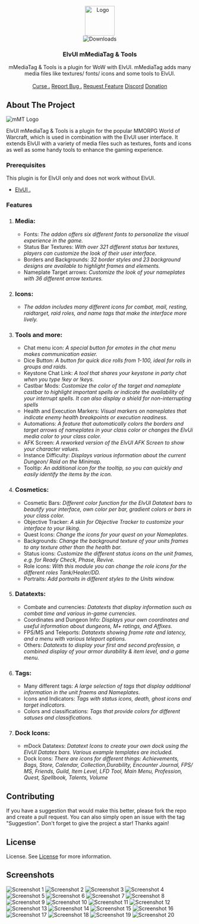 <br/>
<div align="center">
<img src="https://raw.githubusercontent.com/mBlinkii/mMediaTag/main/Logo/mmt_icon.png" alt="Logo" width="80" height="80">
<br/>
<img src="https://img.shields.io/github/downloads/mBlinkii/mMediaTag/total" alt="Downloads">
<h3 align="center">ElvUI mMediaTag & Tools</h3>
<p align="center">
mMediaTag & Tools is a plugin for WoW with ElvUI. mMediaTag adds many media files like textures/ fonts/ icons and some tools to ElvUI.
<br/>
<br/>
<a href="https://www.curseforge.com/wow/addons/elvui_mmediatag">Curse .</a>  
<a href="https://github.com/mBlinkii/mMediaTag/issues">Report Bug .</a>
<a href="https://github.com/mBlinkii/mMediaTag/issues">Request Feature</a>
<a href="https://discord.gg/AE9XebMU49">Discord</a> 
<a href="https://ko-fi.com/blinkii">Donation</a> 
</p>
</div> 

   ## About The Project
   ![mMT Logo](https://raw.githubusercontent.com/mBlinkii/mMediaTag/main/Logo/mmt_logo.png)

   ElvUI mMediaTag & Tools is a plugin for the popular MMORPG World of Warcraft, which is used in combination with the ElvUI user interface. It extends ElvUI with a variety of media files such as textures, fonts and icons as well as some handy tools to enhance the gaming experience.
   ### Prerequisites
   This plugin is for ElvUI only and does not work without ElvUI.
   - <a href="https://tukui.org/">ElvUI .</a>  
   ### Features
   1. ### Media:
      - Fonts: _The addon offers six different fonts to personalize the visual experience in the game._
      - Status Bar Textures: _With over 321 different status bar textures, players can customize the look of their user interface._ 
      - Borders and Backgrounds: _32 border styles and 23 background designs are available to highlight frames and elements._
      - Nameplate Target arrows: _Customize the look of your nameplates with 36 different arrow textures._ 

   2. ### Icons:
      - _The addon includes many different icons for combat,  mail, resting, raidtarget, raid roles, and name tags that make the interface more lively._

   3. ### Tools and more:
      - Chat menu icon: _A special button for emotes in the chat menu makes communication easier._
      - Dice Button: _A button for quick dice rolls from 1-100, ideal for rolls in groups and raids._
      - Keystone Chat Link: _A tool that shares your keystone in party chat when you type !key or !keys._
      - Castbar Mods: _Customize the color of the target and nameplate castbar to highlight important spells or indicate the availability of your interrupt spells. It can also display a shield for non-interrupting spells_
      - Health and Execution Markers: _Visual markers on nameplates that indicate enemy health breakpoints or execution readiness._
      - Automations: _A feature that automatically colors the borders and target arrows of nameplates in your class color or changes the ElvUi media color to your class color._
      - AFK Screen: _A reworked version of the ElvUI AFK Screen to show your character values._
      - Instance Difficulty: _Displays various information about the current Dungeon/ Raid on the Minimap._
      - Tooltip: _An additional icon for the tooltip, so you can quickly and easily identify the items by the icon._

   4. ### Cosmetics:
      - Cosmetic Bars: _Different color function for the ElvUI Datatext bars to beautify your interface, own color per bar, gradient colors or bars in your class color._
      - Objective Tracker: _A skin for Objective Tracker to customize your interface to your liking._
      - Quest Icons: _Change the icons for your quest on your Nameplates._
      - Backgrounds: _Change the background texture of your units frames to any texture other than the health bar._
      - Status icons: _Customize the different status icons on the unit frames, e.g. for Ready Check, Phase, Revive._
      - Role icons: _With this module you can change the role icons for the different roles Tank/Healer/DD._
      - Portraits: _Add portraits in different styles to the Units window._

   5. ### Datatexts:
      - Combate and currencies: _Datatexts that display information such as combat time and various in-game currencies._
      - Coordinates and Dungeon Info: _Displays your own coordinates and useful information about dungeons, M+ ratings, and Affixes._
      - FPS/MS and Teleports: _Datatexts showing frame rate and latency, and a menu with various teleport options._
      - Others: _Datatexts to display your first and second profession, a combined display of your armor durability & item level, and a game menu._

   6. ### Tags:
      - Many different tags: _A large selection of tags that display additional information in the unit fraems and Nameplates._
      - Icons and Indicators: _Tags with status icons, death, ghost icons and target indicators._
      - Colors and classifications: _Tags that provide colors for different satuses and classifications._

   7. ### Dock Icons:
      - mDock Datatexs: _Datatext Icons to create your own dock using the ElvUI Datatex bars. Various example templates are included._
      - Dock Icons: _There are icons for different things: Achievements, Bags, Store, Calendar, Collection,Durability, Encounter Journal, FPS/ MS, Friends, Guild, Item Level, LFD Tool, Main Menu, Profession, Quest, Spellbook, Talents, Volume_

   ## Contributing
   If you have a suggestion that would make this better, please fork the repo and create a pull request. You can also simply open an issue with the tag "Suggestion".
   Don't forget to give the project a star! Thanks again!

   ## License
   License. See [License](https://github.com/mBlinkii/mMediaTag/blob/main/LICENSE.txt) for more information.

   ## Screenshots
  <img src="https://raw.githubusercontent.com/mBlinkii/mMediaTag/main/Screenshot/pre1.png" alt="Screenshot 1">
  <img src="https://raw.githubusercontent.com/mBlinkii/mMediaTag/main/Screenshot/pre2.png" alt="Screenshot 2">
  <img src="https://raw.githubusercontent.com/mBlinkii/mMediaTag/main/Screenshot/pre3.png" alt="Screenshot 3">
  <img src="https://raw.githubusercontent.com/mBlinkii/mMediaTag/main/Screenshot/pre4.png" alt="Screenshot 4">
  <img src="https://raw.githubusercontent.com/mBlinkii/mMediaTag/main/Screenshot/pre5.png" alt="Screenshot 5">
  <img src="https://raw.githubusercontent.com/mBlinkii/mMediaTag/main/Screenshot/pre6.png" alt="Screenshot 6">
  <img src="https://raw.githubusercontent.com/mBlinkii/mMediaTag/main/Screenshot/pre7.png" alt="Screenshot 7">
  <img src="https://raw.githubusercontent.com/mBlinkii/mMediaTag/main/Screenshot/pre8.png" alt="Screenshot 8">
  <img src="https://raw.githubusercontent.com/mBlinkii/mMediaTag/main/Screenshot/pre9.png" alt="Screenshot 9">
  <img src="https://raw.githubusercontent.com/mBlinkii/mMediaTag/main/Screenshot/pre10.png" alt="Screenshot 10">
  <img src="https://raw.githubusercontent.com/mBlinkii/mMediaTag/main/Screenshot/pre11.png" alt="Screenshot 11">
  <img src="https://raw.githubusercontent.com/mBlinkii/mMediaTag/main/Screenshot/pre12.png" alt="Screenshot 12">
  <img src="https://raw.githubusercontent.com/mBlinkii/mMediaTag/main/Screenshot/pre13.png" alt="Screenshot 13">
  <img src="https://raw.githubusercontent.com/mBlinkii/mMediaTag/main/Screenshot/pre14.png" alt="Screenshot 14">
  <img src="https://raw.githubusercontent.com/mBlinkii/mMediaTag/main/Screenshot/pre15.png" alt="Screenshot 15">
  <img src="https://raw.githubusercontent.com/mBlinkii/mMediaTag/main/Screenshot/pre16.png" alt="Screenshot 16">
  <img src="https://raw.githubusercontent.com/mBlinkii/mMediaTag/main/Screenshot/pre17.png" alt="Screenshot 17">
  <img src="https://raw.githubusercontent.com/mBlinkii/mMediaTag/main/Screenshot/pre18.png" alt="Screenshot 18">
  <img src="https://raw.githubusercontent.com/mBlinkii/mMediaTag/main/Screenshot/pre19.png" alt="Screenshot 19">
  <img src="https://raw.githubusercontent.com/mBlinkii/mMediaTag/main/Screenshot/pre20.png" alt="Screenshot 20">
